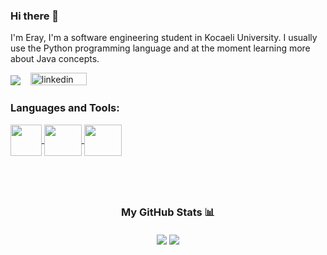 ### Hi there 👋

<p>I'm Eray, I'm a software engineering student in Kocaeli University. I usually use the Python programming language and at the moment learning more about Java concepts.</p>

![](https://komarev.com/ghpvc/?username=goholeng&color=green)
&nbsp;&nbsp;
 <a href="https://www.linkedin.com/in/eraysolenkol/" rel="nofollow noreferrer">
    <img src="https://img.shields.io/badge/linkedin-%230077B5.svg?style=for-the-badge&logo=linkedin&logoColor=white" width="90" height="20" alt="linkedin">
 </a> 


<h3>Languages and Tools:</p>

<a href="https://www.python.org/">
  <img align="center" src="https://upload.wikimedia.org/wikipedia/commons/thumb/c/c3/Python-logo-notext.svg/1024px-Python-logo-notext.svg.png" width="50" height="50"/>
</a>
<a href="https://www.java.com/">
  <img align="center" src="https://upload.wikimedia.org/wikipedia/en/3/30/Java_programming_language_logo.svg" width="60" height="50" />
</a>
<a href="https://www.sqlite.org/index.html">
  <img align="center" src="https://upload.wikimedia.org/wikipedia/commons/thumb/9/97/Sqlite-square-icon.svg/2048px-Sqlite-square-icon.svg.png" width="60" height="50" />
</a>

</br></br>
<h3 style="text-align: center;">My GitHub Stats 📊</p>
<a>
  <img align="center" src="https://github-readme-stats.vercel.app/api/?username=goholeng&show_icons=true&theme=radical&hide=contribs,prs" />
</a>
<a>
  <img align="center" src="https://github-readme-stats.vercel.app/api/top-langs/?username=goholeng&layout=compact&theme=radical" />
</a> 
